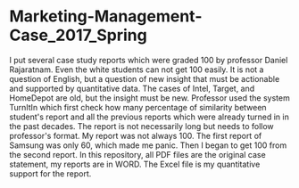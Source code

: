 # Marketing-Management-Case_2017_Spring
I put several case study reports which were graded 100 by professor Daniel Rajaratnam. Even the white students can not get 100 easily. 
It is not a question of English, but a question of new insight that must be actionable and supported by quantitative data. The cases of 
Intel, Target, and HomeDepot are old, but the insight must be new. Professor used the system TurnItIn which first check how many percentage
of similarity between student's report and all the previous reports which were already turned in in the past decades. The report is not 
necessarily long but needs to follow professor's format. 
My report was not always 100. The first report of Samsung was only 60, which made me panic. Then I began to get 100 from the second report. 
In this repository, all PDF files are the original case statement, my reports are in WORD. The Excel file is my quantitative support 
for the report. 
